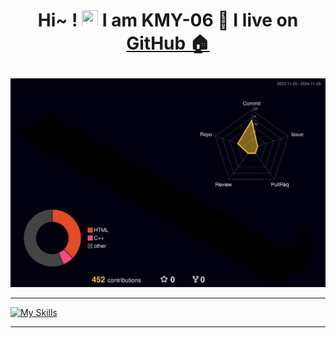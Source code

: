 <h1 align="center"> <!-- Can change to "left" or "right" -->

  Hi~ ! <img src="https://media.giphy.com/media/hvRJCLFzcasrR4ia7z/giphy.gif" width="26" height="26"> I am KMY-06 🌱 I live on <a href="https://github.com" title="GitHub"> GitHub 🏠 </a>

</h1>





![](./profile-3d-contrib/profile-night-rainbow.svg)

<!-- This is the link for the 3D thing (open in chrome for google translate):    https://h-owo-ld.tistory.com/264   -->

<!-- 
When you click 'run workflow' if it shows E.g 'remote: Permission to kmy-06/kmy-06.git denied to github-actions[bot].' :
1. Go to your repository and open the 'settings' located after 'insights'.
2. Then go to 'Actions' > 'General'.
3. Under Workflow Permissions, check 'Read and write permissions', and save to run again.
-->





-------

[![My Skills](https://skillicons.dev/icons?i=apple,md,obsidian,latex,vue,nodejs,aws,php,mysql,react,vscode,githubactions,github,git,swift,html,css,js,ts,c,cpp,fastapi,arduino,ros,raspberrypi,unity,python,pycharm,matlab,pytorch)](https://skillicons.dev)

<!--
Add this between 'pytorch' and ')' for light mode icons :P ->    &theme=light
-->
------

